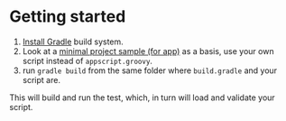 # Getting started
1. [Install Gradle](https://gradle.org/install/) build system.
2. Look at a [minimal project sample (for app)](https://github.com/biocomp/hubitat_ci_example/tree/master/minimal) as a basis, use your own script instead of  `appscript.groovy`.
3. run `gradle build` from the same folder where `build.gradle` and your script are.

This will build and run the test, which, in turn will load and validate your script.
